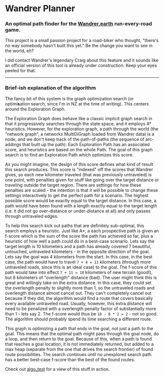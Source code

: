 # Wandrer Planner
### An optimal path finder for the [Wandrer.earth](wandrer.earth) run-every-road game.

This project is a small passion project for a road-biker who thought, "there's no way somebody hasn't built this yet." Be the change you want to see in the world, eh?

I did contact Wandrer's legendary Craig about this feature and it sounds like an official version of this tool is already under construction. Keep your eyes peeled for that.

---

### Brief-ish explanation of the algorithm
The fancy bit of this system is the graph optimization search (or optimi**s**ation search, since I'm in NZ at the time of writing). This centers around the Exploration Graph.

The Exploration Graph does behave like a classic implicit graph search in that it progressively searches through the state space, and it employs A* heuristics. However, for the exploration graph, a path through the world (the "network graph", a networkx MultiDiGraph loaded from Wandrer data) is a node, and we don't keep track of the path-of-paths (the sequence of arc-addings that built up the path). Each Exploration Path has an associated score, and heuristics are based on the whole Path. The goal of this graph search is to find an Exploration Path which optimizes this score.

As you might imagine, the design of this score defines what kind of result this search produces. This score is "indexed" off the scores that Wandrer gives, so each new kilometer traveled (that was previously untraveled) is one point, with penalties given for stuff like going over the target distance or traveling outside the target region. There are settings for how these penalties are scaled - the intention is that it will be possible to change these settings interactively to get the perfect path for a scenario. The highest possible score would be exactly equal to the target distance. In this case, a path would have been found with a length exactly equal to the target length (i.e. it did not go over-distance or under-distance at all) and only passes through untraveled edges. 

To help this search kick out paths that are definitely sub-optimal, this search employs a heuristic. Just like A*, a each prospective path is given an f-score which is the sum of the score the path has achieved so far, plus a heuristic of how well a path could do in a best-case scenario. Lets say the target length is 10 kilometers and a path has already covered 7 beautiful, untouched, untraveled kilometers - in the opposite direction of the goal. Lets say the goal was 4 kilometers from the start. In this case, in the best case, the path would have to travel `7 + 4 = 11` kilometers (through more untraveled roads, since this is an ideal case) to the goal. The f-score of this path would take into effect `7 + 11 = 18` kilometers of new terrain (good!), but 8 kilometers of "overlength" distance (bad). The user might think this is great and willingly take on the extra distance. In this case, they could set the overlength penalty to slightly more than 1, so the untraveled roads and overlength distance almost cancel out. They can't completely cancel out because if they did, the algorithm would find a route that covers basically every available untraveled road. Usually, however, this extra distance will need to be penalized with a overlength penalty factor of substantially more than 1 - lets say 2. The f-score would thus be `18 - 8 * 2 = 2` - not so good. The algorithm should probably spend its time searching a different route.

This graph is optimizing a path that ends in the goal, not just a path *to* the goal. This means that the optimal path might pass through the goal node, do a loop, and then return to the goal. Because of this, when a path is found that reaches a goal location, it is not immediately returned, but added to a max heap (separate from the one that drives the search frontier) of found route possibilities. The search continues until no unexplored search path has a better best-case f-score than the best of the found routes. 

Check out [algo_test](algo/algo_test.ipynb) for a view of this stuff in action. 